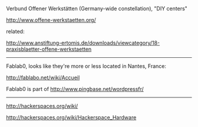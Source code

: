 Verbund Offener Werkstätten (Germany-wide constellation), "DIY centers"

http://www.offene-werkstaetten.org/


related:

http://www.anstiftung-ertomis.de/downloads/viewcategory/18-praxisblaetter-offene-werkstaetten

******************

Fablab0, looks like they're more or less located in Nantes, France:

http://fablabo.net/wiki/Accueil

Fablab0 is part of http://www.pingbase.net/wordpressfr/

******************


http://hackerspaces.org/wiki/

http://hackerspaces.org/wiki/Hackerspace_Hardware